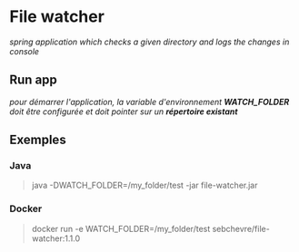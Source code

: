 # File watcher
*spring application which checks a given directory and logs the changes in console*

## Run app
*pour démarrer l'application, la variable d'environnement **WATCH_FOLDER** doit être configurée et doit pointer sur un **répertoire existant***

## Exemples

### Java
> java -DWATCH_FOLDER=/my_folder/test -jar file-watcher.jar

### Docker
> docker run -e WATCH_FOLDER=/my_folder/test sebchevre/file-watcher:1.1.0
